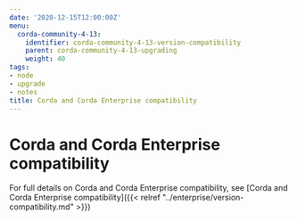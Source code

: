 ```yaml
---
date: '2020-12-15T12:00:00Z'
menu:
  corda-community-4-13:
    identifier: corda-community-4-13-version-compatibility
    parent: corda-community-4-13-upgrading
    weight: 40
tags:
- node
- upgrade
- notes
title: Corda and Corda Enterprise compatibility
---
```



# Corda and Corda Enterprise compatibility

For full details on Corda and Corda Enterprise compatibility, see [Corda and Corda Enterprise compatibility]({{< relref "../enterprise/version-compatibility.md" >}})
